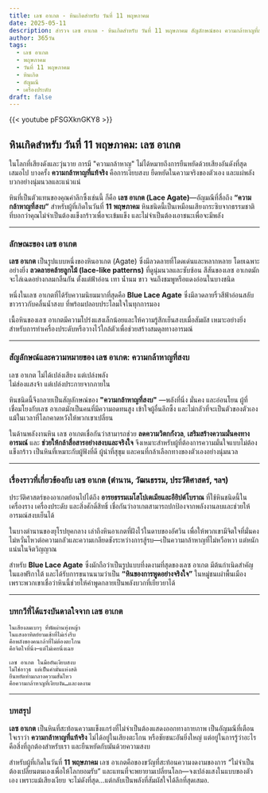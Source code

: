 ```yaml
---
title: เลซ อาเกต - หินเกิดสำหรับ วันที่ 11 พฤษภาคม
date: 2025-05-11
description: สำรวจ เลซ อาเกต - หินเกิดสำหรับ วันที่ 11 พฤษภาคม สัญลักษณ์ของ ความกล้าหาญที่สงบ มาเรียนรู้ความหมายลึกซึ้งของหินพิเศษนี้
author: 365วัน
tags:
  - เลซ อาเกต
  - พฤษภาคม
  - วันที่ 11 พฤษภาคม
  - หินเกิด
  - อัญมณี
  - เครื่องประดับ
draft: false
---
```


{{< youtube pFSGXknGKY8 >}}

## หินเกิดสำหรับ วันที่ 11 พฤษภาคม: เลซ อาเกต

ในโลกที่เสียงดังและวุ่นวาย การมี "ความกล้าหาญ" ไม่ได้หมายถึงการยืนหยัดด้วยเสียงอันดังที่สุดเสมอไป บางครั้ง **ความกล้าหาญที่แท้จริง** คือการเงียบสงบ ยืดหยัดในความจริงของตัวเอง และแผ่พลังบวกอย่างนุ่มนวลและแน่วแน่

หินที่เป็นตัวแทนของคุณค่าลึกซึ้งเช่นนี้ ก็คือ **เลซ อาเกต (Lace Agate)**—อัญมณีที่สื่อถึง **“ความกล้าหาญที่สงบ”** สำหรับผู้ที่เกิดในวันที่ **11 พฤษภาคม** หินชนิดนี้เป็นเหมือนเสียงกระซิบจากธรรมชาติ ที่บอกว่าคุณไม่จำเป็นต้องแข็งกร้าวเพื่อจะเข้มแข็ง และไม่จำเป็นต้องเอาชนะเพื่อจะมีพลัง

---

### ลักษณะของ เลซ อาเกต

**เลซ อาเกต** เป็นรูปแบบหนึ่งของหินอาเกต (Agate) ซึ่งมีลวดลายที่โดดเด่นและหลากหลาย โดยเฉพาะอย่างยิ่ง **ลวดลายคล้ายลูกไม้ (lace-like patterns)** ที่ดูนุ่มนวลและซับซ้อน สีสันของเลซ อาเกตมักจะไล่เฉดอย่างกลมกลืนกัน ตั้งแต่ฟ้าอ่อน เทา น้ำนม ขาว จนถึงชมพูหรือแดงอ่อนในบางชนิด

หนึ่งในเลซ อาเกตที่ได้รับความนิยมมากที่สุดคือ **Blue Lace Agate** ซึ่งมีลวดลายริ้วสีฟ้าอ่อนสลับขาวราวกับคลื่นน้ำสงบ ที่พร้อมปลอบประโลมใจในทุกการมอง

เนื้อหินของเลซ อาเกตมีความโปร่งแสงเล็กน้อยและให้ความรู้สึกเย็นสงบเมื่อสัมผัส เหมาะอย่างยิ่งสำหรับการทำเครื่องประดับหรือวางไว้ใกล้ตัวเพื่อช่วยสร้างสมดุลทางอารมณ์

---

### สัญลักษณ์และความหมายของ เลซ อาเกต: ความกล้าหาญที่สงบ

เลซ อาเกต ไม่ได้เปล่งเสียง แต่เปล่งพลัง  
ไม่ส่องแสงจ้า แต่เปล่งประกายจากภายใน

หินชนิดนี้จึงกลายเป็นสัญลักษณ์ของ **"ความกล้าหาญที่สงบ"** —พลังที่นิ่ง มั่นคง และอ่อนโยน ผู้ที่เชื่อมโยงกับเลซ อาเกตมักเป็นคนที่มีความอดทนสูง เข้าใจผู้อื่นลึกซึ้ง และไม่กลัวที่จะเป็นตัวของตัวเอง แม้ในเวลาที่โลกคาดหวังให้พวกเขาเปลี่ยน

ในด้านพลังงานหิน เลซ อาเกตเชื่อกันว่าสามารถช่วย **ลดความวิตกกังวล**, **เสริมสร้างความมั่นคงทางอารมณ์** และ **ช่วยให้กล้าสื่อสารอย่างสงบและจริงใจ** จึงเหมาะสำหรับผู้ที่ต้องการความมั่นใจแบบไม่ต้องแข็งกร้าว เป็นหินที่เหมาะกับผู้ฟังที่ดี ผู้นำที่สุขุม และคนที่กล้าเลือกทางของตัวเองอย่างนุ่มนวล

---

### เรื่องราวที่เกี่ยวข้องกับ เลซ อาเกต (ตำนาน, วัฒนธรรม, ประวัติศาสตร์, ฯลฯ)

ประวัติศาสตร์ของอาเกตย้อนไปได้ถึง **อารยธรรมเมโสโปเตเมียและอียิปต์โบราณ** ที่ใช้หินชนิดนี้ในเครื่องราง เครื่องประดับ และสิ่งศักดิ์สิทธิ์ เชื่อกันว่าอาเกตสามารถปกป้องจากพลังงานลบและช่วยให้อารมณ์สงบเย็นได้

ในบางตำนานของยุโรปยุคกลาง เล่าถึงหินอาเกตที่ฝังไว้ในดาบของอัศวิน เพื่อให้พวกเขามีจิตใจที่มั่นคง ไม่หวั่นไหวต่อความกลัวและความเกลียดชังระหว่างการสู้รบ—เป็นความกล้าหาญที่ไม่หวือหวา แต่หนักแน่นในจิตวิญญาณ

สำหรับ **Blue Lace Agate** ซึ่งมักถือว่าเป็นรูปแบบที่งดงามที่สุดของเลซ อาเกต มีต้นกำเนิดสำคัญในแอฟริกาใต้ และได้รับการขนานนามว่าเป็น **“หินของการพูดอย่างจริงใจ”** ในหมู่ชนเผ่าพื้นเมือง เพราะพวกเขาเชื่อว่าหินนี้ช่วยให้คำพูดกลายเป็นพลังบวกที่เยียวยาได้

---

### บทกวีที่ได้แรงบันดาลใจจาก เลซ อาเกต

```
ในเสียงลมเบาๆ ที่พัดผ่านทุ่งหญ้า  
ในแสงอาทิตย์ยามเช้าที่ไม่เร่งรีบ  
คือพลังของคนกล้าที่ไม่ต้องตะโกน  
คือจิตใจที่นิ่ง—แต่ไม่เคยนิ่งเฉย

เลซ อาเกต ในมืออันเงียบสงบ  
ไม่ใช่อาวุธ แต่เป็นคำมั่นแห่งสติ  
ยืนหยัดท่ามกลางความสั่นไหว  
คือความกล้าหาญที่เงียบงัน…และงดงาม
```

---

### บทสรุป

**เลซ อาเกต** เป็นหินที่สะท้อนความแข็งแกร่งที่ไม่จำเป็นต้องแสดงออกทางกายภาพ เป็นอัญมณีที่เตือนใจเราว่า **ความกล้าหาญที่แท้จริง** ไม่ได้อยู่ในเสียงตะโกน หรือชัยชนะอันยิ่งใหญ่ แต่อยู่ในการรู้ว่าอะไรคือสิ่งที่ถูกต้องสำหรับเรา และยืนหยัดกับมันด้วยความสงบ

สำหรับผู้ที่เกิดในวันที่ **11 พฤษภาคม** เลซ อาเกตคือของขวัญที่สะท้อนความงดงามของการ “ไม่จำเป็นต้องเปลี่ยนตนเองเพื่อให้โลกยอมรับ” และแทนที่จะพยายามเปลี่ยนโลก—จงเปล่งแสงในแบบของตัวเอง เพราะแม้เสียงเงียบ จะไม่ดังที่สุด...แต่กลับเป็นพลังที่สัมผัสใจได้ลึกที่สุดเสมอ.